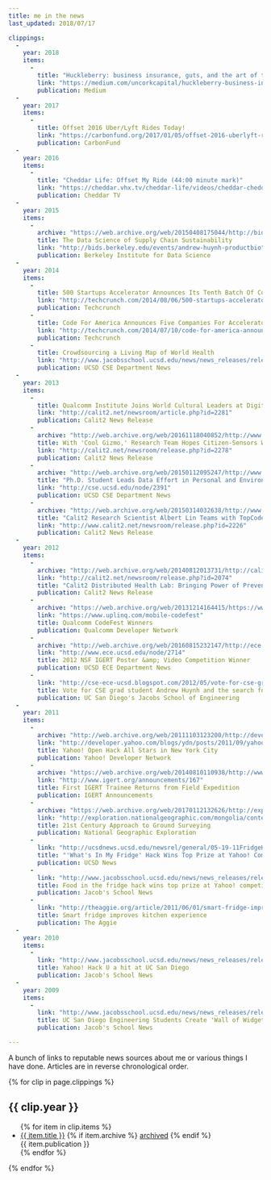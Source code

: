 ```yaml
---
title: me in the news
last_updated: 2018/07/17

clippings:
  -
    year: 2018
    items:
      -
        title: "Huckleberry: business insurance, guts, and the art of the pivot"
        link: "https://medium.com/uncorkcapital/huckleberry-business-insurance-guts-and-the-art-of-the-pivot-2937a0461a75"
        publication: Medium
  -
    year: 2017
    items:
      -
        title: Offset 2016 Uber/Lyft Rides Today!
        link: "https://carbonfund.org/2017/01/05/offset-2016-uberlyft-rides-today/"
        publication: CarbonFund
  -
    year: 2016
    items:
      -
        title: "Cheddar Life: Offset My Ride (44:00 minute mark)"
        link: "https://cheddar.vhx.tv/cheddar-life/videos/cheddar-cheddar-life-s10-e122916-full-mezz-hd-en-us"
        publication: Cheddar TV
  -
    year: 2015
    items:
      -
        archive: "https://web.archive.org/web/20150408175044/http://bids.berkeley.edu/events/andrew-huynh-productbio"
        title: The Data Science of Supply Chain Sustainability
        link: "http://bids.berkeley.edu/events/andrew-huynh-productbio"
        publication: Berkeley Institute for Data Science
  -
    year: 2014
    items:
      -
        title: 500 Startups Accelerator Announces Its Tenth Batch Of Companies
        link: "http://techcrunch.com/2014/08/06/500-startups-accelerator-announces-its-tenth-batch-of-companies/"
        publication: Techcrunch
      -
        title: Code For America Announces Five Companies For Accelerator Program
        link: "http://techcrunch.com/2014/07/10/code-for-america-announces-five-companies-for-accelerator-program/"
        publication: Techcrunch
      -
        title: Crowdsourcing a Living Map of World Health
        link: "http://www.jacobsschool.ucsd.edu/news/news_releases/release.sfe?id=1470"
        publication: UCSD CSE Department News
  -
    year: 2013
    items:
      -
        title: Qualcomm Institute Joins World Cultural Leaders at Digital Heritage International Congress
        link: "http://calit2.net/newsroom/article.php?id=2281"
        publication: Calit2 News Release
      -
        archive: "http://web.archive.org/web/20161118040852/http://www.calit2.net/newsroom/release.php?id=2278"
        title: With 'Cool Gizmo,' Research Team Hopes Citizen-Sensors Will Improve World Health
        link: "http://calit2.net/newsroom/release.php?id=2278"
        publication: Calit2 News Release
      -
        archive: "http://web.archive.org/web/20150112095247/http://www.cse.ucsd.edu/node/2391"
        title: "Ph.D. Student Leads Data Effort in Personal and Environmental Health Monitoring Initiative"
        link: "http://cse.ucsd.edu/node/2391"
        publication: UCSD CSE Department News
      -
        archive: "http://web.archive.org/web/20150314032638/http://www.calit2.net/newsroom/release.php?id=2226"
        title: "Calit2 Research Scientist Albert Lin Teams with TopCoder, NASA"
        link: "http://www.calit2.net/newsroom/release.php?id=2226"
        publication: Calit2 News Release
  -
    year: 2012
    items:
      -
        archive: "http://web.archive.org/web/20140812013731/http://calit2.net/newsroom/release.php?id=2074"
        link: "http://calit2.net/newsroom/release.php?id=2074"
        title: "Calit2 Distributed Health Lab: Bringing Power of Prevention and Diagnosis to the People"
        publication: Calit2 News Release
      -
        archive: "https://web.archive.org/web/20131214164415/https://www.uplinq.com/schedule/mobile-codefest"
        link: "https://www.uplinq.com/mobile-codefest"
        title: Qualcomm CodeFest Winners
        publication: Qualcomm Developer Network
      -
        archive: "http://web.archive.org/web/20160815232147/http://ece.ucsd.edu/node/2714"
        link: "http://www.ece.ucsd.edu/node/2714"
        title: 2012 NSF IGERT Poster &amp; Video Competition Winner
        publication: UCSD ECE Department News
      -
        link: "http://cse-ece-ucsd.blogspot.com/2012/05/vote-for-cse-grad-student-andrew-huynh.html"
        title: Vote for CSE grad student Andrew Huynh and the search for Genghis Khan's Tomb
        publication: UC San Diego's Jacobs School of Engineering
  -
    year: 2011
    items:
      -
        archive: "http://web.archive.org/web/20111103123200/http://developer.yahoo.com/blogs/ydn/posts/2011/09/yahoo-open-hack-all-stars-in-new-york-city/"
        link: "http://developer.yahoo.com/blogs/ydn/posts/2011/09/yahoo-open-hack-all-stars-in-new-york-city/"
        title: Yahoo! Open Hack All Stars in New York City
        publication: Yahoo! Developer Network
      -
        archive: "https://web.archive.org/web/20140810110938/http://www.igert.org/announcements/167"
        link: "http://www.igert.org/announcements/167"
        title: First IGERT Trainee Returns from Field Expedition
        publication: IGERT Announcements
      -
        archive: "https://web.archive.org/web/20170112132626/http://exploration.nationalgeographic.com/mongolia/content/21st-century-approach-ground-surveying"
        link: "http://exploration.nationalgeographic.com/mongolia/content/21st-century-approach-ground-surveying"
        title: 21st Century Approach to Ground Surveying
        publication: National Geographic Exploration
      -
        link: "http://ucsdnews.ucsd.edu/newsrel/general/05-19-11FridgeHack.asp"
        title: "'What's In My Fridge' Hack Wins Top Prize at Yahoo! Competition"
        publication: UCSD News
      -
        link: "http://www.jacobsschool.ucsd.edu/news/news_releases/release.sfe?id=1070"
        title: Food in the fridge hack wins top prize at Yahoo! competition
        publication: Jacob's School News
      -
        link: "http://theaggie.org/article/2011/06/01/smart-fridge-improves-kitchen-experience"
        title: Smart fridge improves kitchen experience
        publication: The Aggie
  -
    year: 2010
    items:
      -
        link: "http://www.jacobsschool.ucsd.edu/news/news_releases/release.sfe?id=944"
        title: Yahoo! Hack U a hit at UC San Diego
        publication: Jacob's School News
  -
    year: 2009
    items:
      -
        link: "http://www.jacobsschool.ucsd.edu/news/news_releases/release.sfe?id=817"
        title: UC San Diego Engineering Students Create 'Wall of Widgets' for Mobile Internet
        publication: Jacob's School News

---
```


A bunch of links to reputable news sources about me or various things I have done.
Articles are in reverse chronological order.

{% for clip in page.clippings %}
<h2>{{ clip.year }}</h2>
<ul class='news_clippings'>
  {% for item in clip.items %}
  <li>
    <a href='{{ item.link }}'>{{ item.title }}</a>
    {% if item.archive %}
    <a class='archive' href='{{ item.archive }}'>archived</a>
    {% endif %}
    <div class='caption'>{{ item.publication }}</div>
  </li>
  {% endfor %}
</ul>
{% endfor %}
